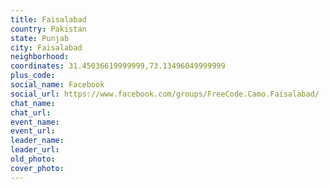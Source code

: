 ```yaml
---
title: Faisalabad
country: Pakistan
state: Punjab
city: Faisalabad
neighborhood: 
coordinates: 31.45036619999999,73.13496049999999
plus_code:
social_name: Facebook
social_url: https://www.facebook.com/groups/FreeCode.Camo.Faisalabad/
chat_name:
chat_url:
event_name:
event_url:
leader_name:
leader_url:
old_photo: 
cover_photo:
---
```

